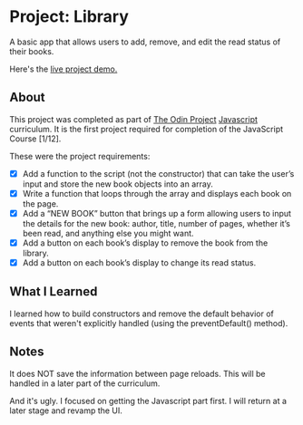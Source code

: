 Project: Library
=============

A basic app that allows users to add, remove, and edit the read status of their books.

Here's the [live project demo.](https://alansobchacki.github.io/odin-js-library/)

About
-----

This project was completed as part of [The Odin Project](https://www.theodinproject.com/) [Javascript](https://www.theodinproject.com/paths/full-stack-javascript/courses/javascript) curriculum. It is the first project required for completion of the JavaScript Course [1/12].

These were the project requirements:

- [x] Add a function to the script (not the constructor) that can take the user’s input and store the new book objects into an array.
- [x] Write a function that loops through the array and displays each book on the page. 
- [x] Add a “NEW BOOK” button that brings up a form allowing users to input the details for the new book: author, title, number of pages, whether it’s been read, and anything else you might want.
- [x] Add a button on each book’s display to remove the book from the library.
- [x] Add a button on each book’s display to change its read status.

What I Learned
-----

I learned how to build constructors and remove the default behavior of events that weren't explicitly handled (using the preventDefault() method).

Notes
-----
It does NOT save the information between page reloads. This will be handled in a later part of the curriculum.

And it's ugly. I focused on getting the Javascript part first. I will return at a later stage and revamp the UI.
